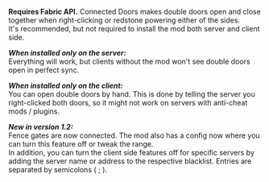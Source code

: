 **Requires Fabric API.** Connected Doors makes double doors open and close together when right-clicking or redstone powering either of the sides.  
It's recommended, but not required to install the mod both server and client side.

***When installed only on the server:***  
Everything will work, but clients without the mod won't see double doors open in perfect sync.

***When installed only on the client:***  
You can open double doors by hand. This is done by telling the server you right-clicked both doors, so it might not work on servers with anti-cheat mods / plugins.

***New in version 1.2:***  
Fence gates are now connected. The mod also has a config now where you can turn this feature off or tweak the range.  
In addition, you can turn the client side features off for specific servers by adding the server name or address to the respective blacklist. Entries are separated by semicolons ( ; ).